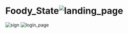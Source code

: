 # Foody_State![landing_page](https://user-images.githubusercontent.com/99551250/162800966-b101be51-0484-4163-b7da-e700e79f4aee.png)
![sign](https://user-images.githubusercontent.com/99551250/162801006-80238132-26a3-46e4-a727-b53b48adf933.png)
![login_page](https://user-images.githubusercontent.com/99551250/162801036-438e05d6-0f45-4340-9882-417b35b14ac1.png)
